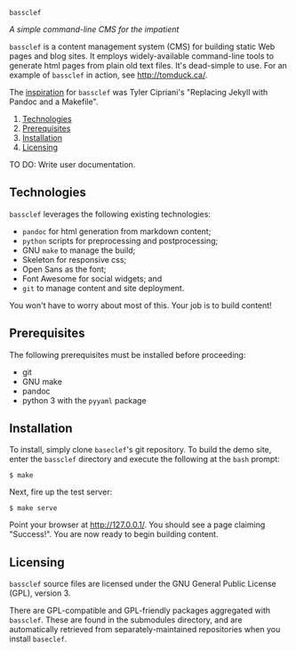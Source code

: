 
`bassclef`

*A simple command-line CMS for the impatient*

`bassclef` is a content management system (CMS) for building static Web pages and blog sites.  It employs widely-available command-line tools to generate html pages from plain old text files.  It's dead-simple to use.  For an example of `bassclef` in action, see <http://tomduck.ca/>.

The [inspiration] for `bassclef` was Tyler Cipriani's "Replacing Jekyll with Pandoc and a Makefile".


 1. [Technologies](#technologies) 
 2. [Prerequisites](#prerequisites) 
 3. [Installation](#installation)
 4. [Licensing](#licensing)


TO DO: Write user documentation.


[inspiration]: https://tylercipriani.com/2014/05/13/replace-jekyll-with-pandoc-makefile.html


Technologies
------------

`bassclef` leverages the following existing technologies:

  * `pandoc` for html generation from markdown content;
  * `python` scripts for preprocessing and postprocessing;
  * GNU `make` to manage the build;
  * Skeleton for responsive css;
  * Open Sans as the font;
  * Font Awesome for social widgets; and
  * `git` to manage content and site deployment.

You won't have to worry about most of this.  Your job is to build content!


Prerequisites
-------------

The following prerequisites must be installed before proceeding:

  * git 
  * GNU make
  * pandoc
  * python 3 with the `pyyaml` package


Installation
------------

To install, simply clone `baseclef`'s git repository.  To build the demo site, enter the `bassclef` directory and execute the following at the `bash` prompt:

    $ make

Next, fire up the test server:

    $ make serve

Point your browser at <http://127.0.0.1/>.  You should see a page claiming "Success!".  You are now ready to begin building content.


Licensing
---------

`bassclef` source files are licensed under the GNU General Public License (GPL), version 3.

There are GPL-compatible and GPL-friendly packages aggregated with `bassclef`.  These are found in the submodules directory, and are automatically retrieved from separately-maintained repositories when you install `baseclef`.
